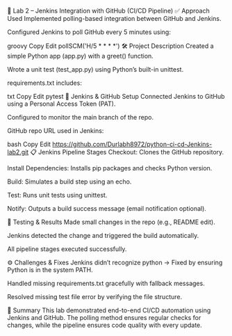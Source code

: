 🚀 Lab 2 – Jenkins Integration with GitHub (CI/CD Pipeline)
✅ Approach Used
Implemented polling-based integration between GitHub and Jenkins.

Configured Jenkins to poll GitHub every 5 minutes using:

groovy
Copy
Edit
pollSCM('H/5 * * * *')
🛠️ Project Description
Created a simple Python app (app.py) with a greet() function.

Wrote a unit test (test_app.py) using Python’s built-in unittest.

requirements.txt includes:

txt
Copy
Edit
pytest
🔗 Jenkins & GitHub Setup
Connected Jenkins to GitHub using a Personal Access Token (PAT).

Configured to monitor the main branch of the repo.

GitHub repo URL used in Jenkins:

bash
Copy
Edit
https://github.com/Durlabh8972/python-ci-cd-Jenkins-lab2.git
📋 Jenkins Pipeline Stages
Checkout: Clones the GitHub repository.

Install Dependencies: Installs pip packages and checks Python version.

Build: Simulates a build step using an echo.

Test: Runs unit tests using unittest.

Notify: Outputs a build success message (email notification optional).

🧪 Testing & Results
Made small changes in the repo (e.g., README edit).

Jenkins detected the change and triggered the build automatically.

All pipeline stages executed successfully.

⚙️ Challenges & Fixes
Jenkins didn’t recognize python → Fixed by ensuring Python is in the system PATH.

Handled missing requirements.txt gracefully with fallback messages.

Resolved missing test file error by verifying the file structure.

📌 Summary
This lab demonstrated end-to-end CI/CD automation using Jenkins and GitHub. The polling method ensures regular checks for changes, while the pipeline ensures code quality with every update.

